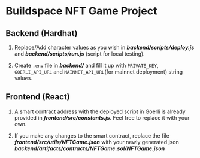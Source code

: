 # Buildspace NFT Game Project


## **Backend** (Hardhat)

1. Replace/Add character values as you wish in ***backend/scripts/deploy.js***  and ***backend/scripts/run.js*** (script for local testing).
 
2. Create `.env` file in ***backend/*** and fill it up with `PRIVATE_KEY`, `GOERLI_API_URL` and `MAINNET_API_URL`(for mainnet deployment) string values.


## **Frontend** (React)

1. A smart contract address with the deployed script in Goerli is already provided in ***frontend/src/constants.js***. Feel free to replace it with your own.
 
2. If you make any changes to the smart contract, replace the file ***frontend/src/utils/NFTGame.json*** with your newly generated json ***backend/artifacts/contracts/NFTGame.sol/NFTGame.json***

